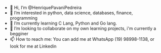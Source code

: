 - 👋 Hi, I’m @HenriquePavaniPedreira
- 👀 I’m interested in python, data science, databases, finance, programming
- 🌱 I’m currently learning C Lang, Python and Go lang.
- 💞️ I’m looking to collaborate on my own learning projects, i'm currently a begginer
- 📫 How to reach me: You can add me at WhatsApp (19) 98998-1138, or look for me at Linkedin

<!---
HenriquePavaniPedreira/HenriquePavaniPedreira is a ✨ special ✨ repository because its `README.md` (this file) appears on your GitHub profile.
You can click the Preview link to take a look at your changes.
--->

